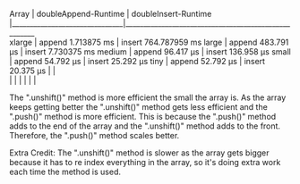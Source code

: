 Array   |    doubleAppend-Runtime       |  doubleInsert-Runtime
        |_______________________________|_____________________________________________________            
xlarge  | append 1.713875 ms            | insert 764.787959 ms
large   | append 483.791 μs             | insert 7.730375 ms
medium  | append 96.417 μs              | insert 136.958 μs
small   | append 54.792 μs              | insert 25.292 μs
tiny    | append 52.792 μs              | insert 20.375 μs
        |                               |    
        |                               |
        |                               |
        |                               |


The ".unshift()" method is more efficient the small the array is. As the array keeps getting better the ".unshift()" method gets less efficient and the ".push()" method is more efficient. This is because the ".push()" method adds to the end of the array and the ".unshift()" method adds to the front. Therefore, the ".push()" method scales better. 

Extra Credit: The ".unshift()" method is slower as the array gets bigger because it has to re index everything in the array, so it's doing extra work each time the method is used. 